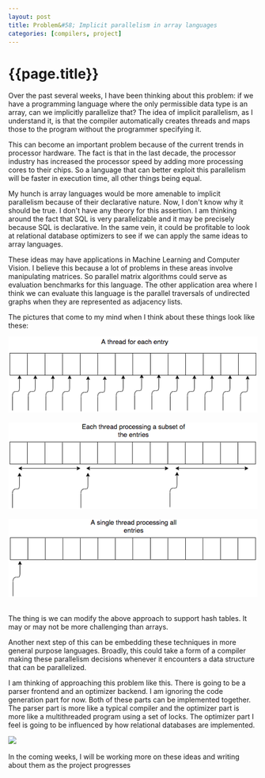 ```yaml
---
layout: post
title: Problem&#58; Implicit parallelism in array languages
categories: [compilers, project]
---
```

# {{page.title}}
Over the past several weeks, I have been thinking about this problem: if we have a programming
language where the only permissible data type is an array, can we implicitly parallelize
that? The idea of implicit parallelism, as I understand it, is that the compiler automatically creates
threads and maps those to the program without the programmer specifying it.

This can become an important problem because of the current trends in processor hardware. The fact is
that in the last decade, the processor industry has increased the processor speed by adding more
processing cores to their chips. So a language that can better exploit this parallelism will be faster
in execution time, all other things being equal.

My hunch is array languages would be more amenable to implicit parallelism because of their
declarative nature. Now, I don't know why it should be true. I don't have any theory for this
assertion. I am thinking around the fact that SQL is very parallelizable and it may be precisely
because SQL is declarative. In the same vein, it could be profitable to look at
relational database optimizers to see if we can apply the same ideas to array languages.

These ideas may have applications in Machine Learning and Computer Vision. I believe this because a
lot of problems in these areas involve manipulating matrices. So parallel matrix algorithms could
serve as evaluation benchmarks for this language. The other application area where I think
we can evaluate this language is the parallel traversals of undirected graphs when they are represented
as adjacency lists.

The pictures that come to my mind when I think about these things look like these:

<img src="/static/img/thread_for_each.png" class="img-responsive center-block" />
<br/><br/>
<img src="/static/img/thread_subset.png" class="img-responsive center-block" />
<br/><br/>
<img src="/static/img/single_thread.png" class="img-responsive center-block" />
<br/><br/>

The thing is we can modify the above approach to support hash tables. It may or may not be more challenging
than arrays.

Another next step of this can be embedding these techniques in more general purpose languages. Broadly,
this could take a form of a compiler making these parallelism decisions whenever it encounters a data
structure that can be parallelized.

I am thinking of approaching this problem like this. There is going to be a parser frontend and an optimizer
backend. I am ignoring the code generation part for now. Both of these parts can be implemented together. The
parser part is more like a typical compiler and the optimizer part is more like a multithreaded program using
a set of locks. The optimizer part I feel is going to be influenced by how relational databases are implemented.

<img src="{{site.url}}/static/img/compiler_phases.png" class="img-responsive center-block" />

In the coming weeks, I will be working more on these ideas and writing about them as the project progresses
